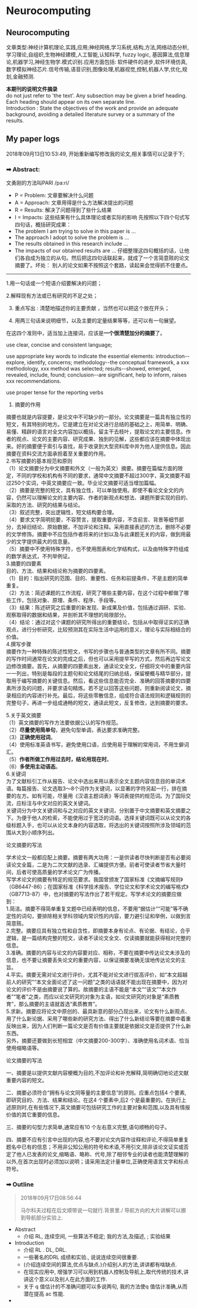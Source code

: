 # Neurocomputing

## **Neurocomputing**

文章类型:神经计算机理论,实践,应用;神经网络,学习系统,结构,方法,网络动态分析,学习理论,自组织,生物神经建模,人工智能,认知科学, fuzzy logic, 基因算法,信息理论,机器学习,神经生物学.模式识别.应用方面包括: 软件硬件的进步,软件环境仿真,数字模拟神经芯片.信号传输,语音识别,图像处理,机器视觉,控制,机器人学,优化,规划,金融预测.

**本期刊的说明文件摘录**  
do not just refer to 'the text'. Any subsection may be given a brief heading. Each heading should appear on its own separate line.  
Introduction : State the objectives of the work and provide an adequate background, avoiding a detailed literature survey or a summary of the results.

## My paper logs

2018年09月13日10:53:49,  开始重新编写修改我的论文,相关事情可以记录于下;  


### ➡ Abstract: 

  
文勇刚的方法叫PARI /pa:ri/

* P = Problem: 文章要解决什么问题 
* A = Approach: 文章用得是什么方法解决提出的问题 
* R = Results: 解决了问题得到了些什么结果 
* I = Impacts: 这些结果有什么具体理论或者实际的影响 先按照以下四个句式写四句话，概括研究成果：
* The problem I am trying to solve in this paper is ... 
* The approach I adopt to solve the problem is ... 
* The results obtained in this research include ... 
* The impacts of our obtained results are ... 仔细整理这四句概括的话，让他们各自成为独立的从句。然后把这四句话联起来，就成了一个言简意赅的论文摘要了。坏处： 别人的论文如果不按照这个套路，读起来会觉得抓不住要点。
* * * 
1.用一句话或一个短语介绍要解决的问题；

2.解释现有方法或已有研究的不足之处；

3. 重点写出 : 清楚地描述你的主要贡献 ，当然也可以把这个放在开头；

4. 用两三句话来说明细节，以及主要的定量结果等等，还可以有一句展望。

在这四个准则中，适当加上连接词，应该是**一个很清楚加分的摘要**了。  


use clear, concise and consistent language;

use appropriate key words to indicate the essential elements: introduction--explore, identify, concerns; methodology--the conceptual framework, a xxx methodology, xxx method was selected; results--showed, emerged, revealed, include, found; conclusion--are significant, help to inform, raises xxx recommendations.

use proper tense for the reporting verbs  


1. 摘要的作用

摘要也就是内容提要，是论文中不可缺少的一部分。论文摘要是一篇具有独立性的短文，有其特别的地方。它是建立在对论文进行总结的基础之上，用简单、明确、易懂、精辟的语言对全文内容加以概括，留主干去枝叶，提取论文的主要信息。作者的观点、论文的主要内容、研究成果、独到的见解，这些都应该在摘要中体现出来。好的摘要便于索引与查找，易于收录到大型资料库中并为他人提供信息。因此摘要在资料交流方面承担着至关重要的作用。  
2.书写摘要的基本规范和原则  
 （1）论文摘要分为中文摘要和外文（一般为英文）摘要。摘要在篇幅方面的限定，不同的学校和机构有不同的要求，通常中文摘要不超过300字，英文摘要不超过250个实词，中英文摘要应一致。毕业论文摘要可适当增加篇幅。  
 （2）摘要是完整的短文，具有独立性，可以单独使用。即使不看论文全文的内容，仍然可以理解论文的主要内容、作者的新观点和想法、课题所要实现的目的、采取的方法、研究的结果与结论。  
 （3）叙述完整，突出逻辑性，短文结构要合理。  
 （4）要求文字简明扼要，不容赘言，提取重要内容，不含前言、背景等细节部分，去掉旧结论、原始数据，不加评论和注释。采用直接表述的方法，删除不必要的文学修饰。摘要中不应包括作者将来的计划以及与此课题无关的内容，做到用最少的文字提供最大的信息量。  
 （5）摘要中不使用特殊字符，也不使用图表和化学结构式，以及由特殊字符组成的数学表达式，不列举例证。  
3.摘要的四要素  
 目的、方法、结果和结论称为摘要的四要素。  
 （1）目的：指出研究的范围、目的、重要性、任务和前提条件，不是主题的简单重复。  
 （2）方法：简述课题的工作流程，研究了哪些主要内容，在这个过程中都做了哪些工作，包括对象、原理、条件、程序、手段等。  
 （3）结果：陈述研究之后重要的新发现、新成果及价值，包括通过调研、实验、观察取得的数据和结果，并剖析其不理想的局限部分。  
 （4）结论：通过对这个课题的研究所得出的重要结论，包括从中取得证实的正确观点，进行分析研究，比较预测其在实际生活中运用的意义，理论与实际相结合的价值。  
4.撰写步骤  
 摘要作为一种特殊的陈述性短文，书写的步骤也与普通类型的文章有所不同。摘要的写作时间通常在论文的完成之后，但也可以采用提早写的方式，然后再边写论文边修改摘要。首先，从摘要的四要素出发，通读论文全文，仔细将文中的重要内容一一列出，特别是每段的主题句和论文结尾的归纳总结，保留梗概与精华部分，提取用于编写摘要的关键信息。然后，看这些信息能否完全、准确的回答摘要的四要素所涉及的问题，并要求语句精炼。若不足以回答这些问题，则重新阅读论文，摘录相应的内容进行补充。最后，将这些零散信息，组成符合语法规则和逻辑规则的完整句子，再进一步组成通畅的短文，通读此短文，反复修改，达到摘要的要求。

5.关于英文摘要  
 （1）英文摘要的写作方法要依据公认的写作规范。  
 （2）**尽量使用简单句**，避免句型单调，表达要求准确完整。  
 （3）**正确使用冠词**。  
 （4）使用标准英语书写，避免使用口语，应使用易于理解的常用词，不用生僻词汇。  
 （5）**作者所做工作用过去时，结论用现在时**。  
 （6）**多使用主动语态**。  
6.关键词  
 为了文献标引工作从报告、论文中选出来用以表示全文主题内容信息目的单词术语。每篇报告、论文选取3～8个词作为关键词，以显著的字符另起一行，排在摘要的左方。如有可能，尽量用《汉语主题词表》等词表提供的规范词。为了国际交流，应标注与中文对应的英文关键词。  
 关键词分为中文关键词和与之对应的英文关键词，分别置于中文摘要和英文摘要之下。为便于他人的检索，不能使用过于宽泛的词语。选择关键词既可以从论文的各级标题入手，也可以从论文本身的内容选取，将选出的关键词按照所涉及领域的范围从大到小顺序列出。

论文摘要的写法

学术论文一般都应配上摘要。摘要有两大功用：一是供读者尽快判断是否有必要阅读论文全篇，二是为二次文献的选录、汇编提供方便。前者可使读者节省大量时间，后者可使高质量的学术论文广为传播。  
写学术论文的摘要有特定的规范要求。我国曾颁发了国家标准《文摘编写规则》（GB6447-86）；在国家标准《科学技术报告、学位论文和学术论文的编写格式》（GB7713-87）中，也对摘要的写法作出了若干规定。写学术论文的摘要应做到：  
 1.简洁。摘要不得简单重复文题中已经表明的信息，不要用“据估计”“可能”等不确定性的词句，要排除相关学科领域内常识性的内容，要力避引证和举例，以做到言简意赅。  
 2.完整。摘要应具有独立性和自含性，即摘要本身有论点、有论据、有结论，合乎逻辑，是一篇结构完整的短文，读者不读论文全文、仅读摘要就能获得相对完整的信息。  
 3.准确。摘要的内容与论文的内容要对应、相称，不要在摘要中传达论文未涉及的信息，也不要让摘要丢失论文的重要内容，以保证摘要准确无误地传达论文的主旨。  
 4.平实。摘要无需对论文进行评价，尤其不能对论文进行拔高评价，如“本文超越前人的研究”“本文全面论述了这一问题”之类的话语就不能出现在摘要中，因为对论文的评价不是由摘要说了算的。故摘要的主语不能是“本文”“该文”“本文作者”“笔者”之类，而应以论文研究的对象为主语，如论文研究的对象是“素质教育”，那么摘要的主语就首选“素质教育”。  
 5.求新。摘要应将论文中原创的、最具新意的部分凸现出来，论文有什么新观点、用了什么新论据、采用了哪些新的研究方法、得出了什么新结论等要在摘要中着重反映出来，因为人们判断一篇论文是否有价值主要就是依据论文是否提供了什么新东西。  
 另外，摘要还要做到长短相宜（中文摘要200-300字）、准确使用名词术语、恰当使用缩略语等。

论文摘要的写法

一、摘要是以提供文献内容梗概为目的,不加评论和补充解释,简明确切地论述文献重要内容的短文。

二、摘要必须符合“拥有与论文同等量的主要信息”的原则。应重点包括4 个要素,即研究目的、方法、结果和结论。在这4 个要素中,后2 个是最重要的。在执行上述原则时,在有些情况下,英文摘要可包括研究工作的主要对象和范围,以及具有情报价值的其它重要的信息。

三、摘要的句型力求简单,通常应有10 个左右意义完整,语句顺畅的句子。

四、摘要不应有引言中出现的内容,也不要对论文内容作诠释和评论,不得简单重复 题名中已有的信息；不用非公知公用的符号和术语,不用引文,除非该论文证实或否定了他人已发表的论文,缩略语、略称、代号,除了相邻专业的读者也能清楚理解的以外,在首次出现时必须加以说明；请采用法定计量单位,正确使用语言文字和标点符号。

### ➡ Outline

> 2018年09月17日08:56:44
>
> 马尔科夫过程在后文顺带说一句就行.背景里./ 导航方向的大片讲解可以挪到导航部分实验上.

* Abstract
  * 介绍 RL,  连续空间, 一些算法不稳定;  我的方法,及描述, ; 实验结果
* Introduction
  * 介绍 RL . DL, DRL. 
  * 一些著名的DRL 成绩和实验., 说说连续空间很重要.
  * \(介绍连续空间的算法,优点与缺点.\)介绍别人的方法,讲讲都有啥缺点.
  * 在现实应用中, 增强学习可以用到机器人控制及导航上,取代传统的技术,讲讲这个意义以及别人在此方面的工作.
  * 关于 q 值估计的不准确问题可以多说两句, 我的方法使q 值估计准确,从而潜在提高 ac 性能.
* 
